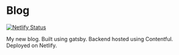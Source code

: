 # Blog
[![Netlify Status](https://api.netlify.com/api/v1/badges/07e607f3-9756-4d35-8656-393ad1480d18/deploy-status)](https://app.netlify.com/sites/dreamy-kowalevski-812509/deploys)

My new blog. Built using gatsby. Backend hosted using Contentful. Deployed on Netlify.
